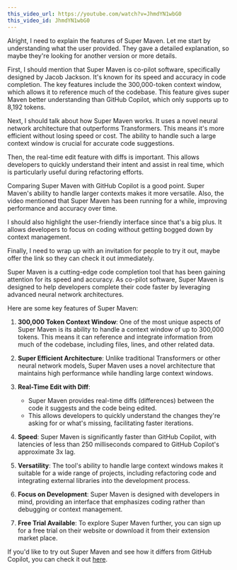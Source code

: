 ```yaml
---
this_video_url: https://youtube.com/watch?v=JhmdYN1wbG0
this_video_id: JhmdYN1wbG0
---
```

<think>
Alright, I need to explain the features of Super Maven. Let me start by understanding what the user provided. They gave a detailed explanation, so maybe they're looking for another version or more details.

First, I should mention that Super Maven is co-pilot software, specifically designed by Jacob Jackson. It's known for its speed and accuracy in code completion. The key features include the 300,000-token context window, which allows it to reference much of the codebase. This feature gives super Maven better understanding than GitHub Copilot, which only supports up to 8,192 tokens.

Next, I should talk about how Super Maven works. It uses a novel neural network architecture that outperforms Transformers. This means it's more efficient without losing speed or cost. The ability to handle such a large context window is crucial for accurate code suggestions.

Then, the real-time edit feature with diffs is important. This allows developers to quickly understand their intent and assist in real time, which is particularly useful during refactoring efforts.

Comparing Super Maven with GitHub Copilot is a good point. Super Maven's ability to handle larger contexts makes it more versatile. Also, the video mentioned that Super Maven has been running for a while, improving performance and accuracy over time.

I should also highlight the user-friendly interface since that's a big plus. It allows developers to focus on coding without getting bogged down by context management.

Finally, I need to wrap up with an invitation for people to try it out, maybe offer the link so they can check it out immediately.
</think>

Super Maven is a cutting-edge code completion tool that has been gaining attention for its speed and accuracy. As co-pilot software, Super Maven is designed to help developers complete their code faster by leveraging advanced neural network architectures.

Here are some key features of Super Maven:

1. **300,000 Token Context Window**: One of the most unique aspects of Super Maven is its ability to handle a context window of up to 300,000 tokens. This means it can reference and integrate information from much of the codebase, including files, lines, and other related data.

2. **Super Efficient Architecture**: Unlike traditional Transformers or other neural network models, Super Maven uses a novel architecture that maintains high performance while handling large context windows.

3. **Real-Time Edit with Diff**:
   - Super Maven provides real-time diffs (differences) between the code it suggests and the code being edited.
   - This allows developers to quickly understand the changes they're asking for or what's missing, facilitating faster iterations.

4. **Speed**: Super Maven is significantly faster than GitHub Copilot, with latencies of less than 250 milliseconds compared to GitHub Copilot's approximate 3x lag.

5. **Versatility**: The tool's ability to handle large context windows makes it suitable for a wide range of projects, including refactoring code and integrating external libraries into the development process.

6. **Focus on Development**: Super Maven is designed with developers in mind, providing an interface that emphasizes coding rather than debugging or context management.

7. **Free Trial Available**: To explore Super Maven further, you can sign up for a free trial on their website or download it from their extension market place.

If you'd like to try out Super Maven and see how it differs from GitHub Copilot, you can check it out [here](https://supermaven.ai/).
